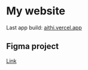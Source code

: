 # My website

Last app build: [aithi.vercel.app](https://aithi.vercel.app/)

## Figma project

[Link](https://www.figma.com/file/mw1IgZEI01oa5uhhY28NKL/PageWithMyThoughts?node-id=0%3A1&t=hADIculfs8wOJ3a9-1)

